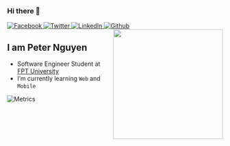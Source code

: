 ### Hi there 👋

<div align="left">
  <a href="https://www.facebook.com/nguyendangtruonganh/">
    <img
      src="https://img.shields.io/badge/Facebook-white?style=flat&logo=facebook&logoColor=#3b5998"
      alt="Facebook"
    />
  </a>
  <a href="https://twitter.com/PeterNguyen2061">
    <img
      src="https://img.shields.io/badge/Twitter--blue?style=flat&logo=Twitter&color=1da1f2"
      alt="Twitter"
    />
  </a>
  <a href="https://www.linkedin.com/in/peterndta/">
    <img
      src="https://img.shields.io/static/v1?logo=linkedin&style=flat-square&color=0072b1&label=LinkedIn&message=%E2%98%86"
      alt="LinkedIn"
    />
  </a>
  <a rel="me" href="https://profile-summary-for-github.com/user/peterndta">
    <img
      src="https://img.shields.io/badge/Visualize-grey?style=flat&logo=github&logoColor=#f0f6fc"
      alt="Github"
    />
  </a>

  <a href="https://app.daily.dev/peterndta" target="_blank">
    <img
      width="256"
      align="right"
      src="https://api.daily.dev/devcards/4e37142834984d16a2d579bd2da2bcb6.png?r=dr6"
    />
  </a>
  
  ## I am Peter Nguyen

- Software Engineer Student at [FPT University](https://www.facebook.com/FPTU.HCM)
- I’m currently learning `Web` and `Mobile`

![Metrics](https://metrics.lecoq.io/peterndta?template=classic&isocalendar=1&languages=1&achievements=1&base=header%2C%20activity%2C%20community%2C%20repositories%2C%20metadata&base.indepth=false&base.hireable=false&base.skip=false&isocalendar=false&isocalendar.duration=half-year&languages=false&languages.limit=8&languages.threshold=0%25&languages.other=false&languages.colors=github&languages.sections=most-used&languages.indepth=false&languages.analysis.timeout=15&languages.analysis.timeout.repositories=7.5&languages.categories=markup%2C%20programming&languages.recent.categories=markup%2C%20programming&languages.recent.load=300&languages.recent.days=14&achievements=false&achievements.threshold=C&achievements.secrets=true&achievements.display=detailed&achievements.limit=0&config.timezone=Asia%2FSaigon)

</div>
